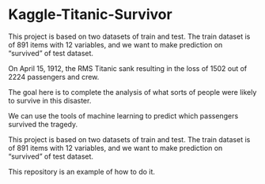 # Kaggle-Titanic-Survivor
This project is based on two datasets of train and test. The train dataset is of 891 items with 12 variables, and we want to make prediction on “survived” of test dataset.  


On April 15, 1912, the RMS Titanic sank resulting in the loss of 1502 out of 2224 passengers and crew.

The goal here is to complete the analysis of what sorts of people were likely to survive in this disaster.

We can use the tools of machine learning to predict which passengers survived the tragedy.

This project is based on two datasets of train and test. The train dataset is of 891 items with 12 variables, and we want to make prediction on “survived” of test dataset.  

This repository is  an example of how to do it.

